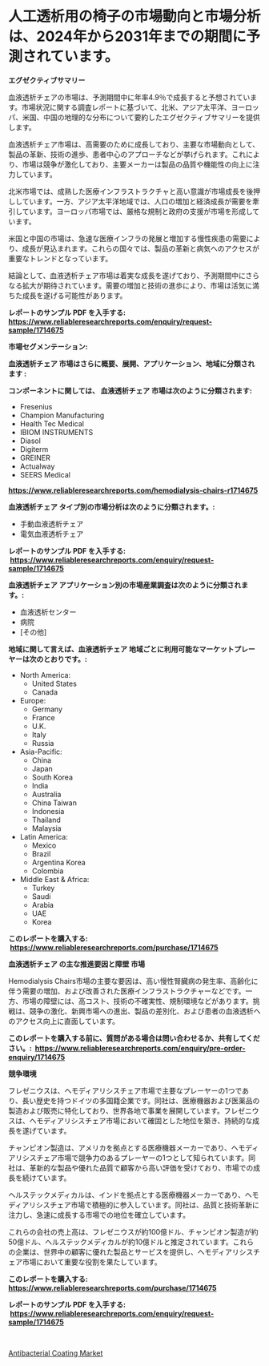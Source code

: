<p><h1>人工透析用の椅子の市場動向と市場分析は、2024年から2031年までの期間に予測されています。</h1></p><p><strong>エグゼクティブサマリー</strong></p>
<p><p>血液透析チェアの市場は、予測期間中に年率4.9％で成長すると予想されています。市場状況に関する調査レポートに基づいて、北米、アジア太平洋、ヨーロッパ、米国、中国の地理的な分布について要約したエグゼクティブサマリーを提供します。</p><p>血液透析チェア市場は、高需要のために成長しており、主要な市場動向として、製品の革新、技術の進歩、患者中心のアプローチなどが挙げられます。これにより、市場は競争が激化しており、主要メーカーは製品の品質や機能性の向上に注力しています。</p><p>北米市場では、成熟した医療インフラストラクチャと高い意識が市場成長を後押ししています。一方、アジア太平洋地域では、人口の増加と経済成長が需要を牽引しています。ヨーロッパ市場では、厳格な規制と政府の支援が市場を形成しています。</p><p>米国と中国の市場は、急速な医療インフラの発展と増加する慢性疾患の需要により、成長が見込まれます。これらの国々では、製品の革新と病気へのアクセスが重要なトレンドとなっています。</p><p>結論として、血液透析チェア市場は着実な成長を遂げており、予測期間中にさらなる拡大が期待されています。需要の増加と技術の進歩により、市場は活気に満ちた成長を遂げる可能性があります。</p></p>
<p><strong>レポートのサンプル PDF を入手する: <a href="https://www.reliableresearchreports.com/enquiry/request-sample/1714675">https://www.reliableresearchreports.com/enquiry/request-sample/1714675</a></strong></p>
<p><strong>市場セグメンテーション:</strong></p>
<p><strong> 血液透析チェア 市場はさらに概要、展開、アプリケーション、地域に分類されます :</strong></p>
<p><strong>コンポーネントに関しては、 血液透析チェア 市場は次のように分類されます: &nbsp;</strong></p>
<p><ul><li>Fresenius</li><li>Champion Manufacturing</li><li>Health Tec Medical</li><li>IBIOM INSTRUMENTS</li><li>Diasol</li><li>Digiterm</li><li>GREINER</li><li>Actualway</li><li>SEERS Medical</li></ul></p>
<p><strong><a href="https://www.reliableresearchreports.com/hemodialysis-chairs-r1714675">https://www.reliableresearchreports.com/hemodialysis-chairs-r1714675</a></strong></p>
<p><strong> 血液透析チェア タイプ別の市場分析は次のように分類されます。:</strong></p>
<p><ul><li>手動血液透析チェア</li><li>電気血液透析チェア</li></ul></p>
<p><strong>レポートのサンプル PDF を入手する: &nbsp;<a href="https://www.reliableresearchreports.com/enquiry/request-sample/1714675">https://www.reliableresearchreports.com/enquiry/request-sample/1714675</a></strong></p>
<p><strong> 血液透析チェア アプリケーション別の市場産業調査は次のように分類されます。:</strong></p>
<p><ul><li>血液透析センター</li><li>病院</li><li>[その他]</li></ul></p>
<p><strong>地域に関して言えば、血液透析チェア 地域ごとに利用可能なマーケットプレーヤーは次のとおりです。:</strong></p>
<p><ul>
    <li>
        North America:
        <ul>
            <li>United States</li>
            <li>Canada</li>
        </ul>
    </li>
    <li>
        Europe:
        <ul>
            <li>Germany</li>
            <li>France</li>
            <li>U.K.</li>
            <li>Italy</li>
            <li>Russia</li>
        </ul>
    </li>
    <li>
        Asia-Pacific:
        <ul>
            <li>China</li>
            <li>Japan</li>
            <li>South Korea</li>
            <li>India</li>
            <li>Australia</li>
            <li>China Taiwan</li>
            <li>Indonesia</li>
            <li>Thailand</li>
            <li>Malaysia</li>
        </ul>
    </li>
    <li>
        Latin America:
        <ul>
            <li>Mexico</li>
            <li>Brazil</li>
            <li>Argentina Korea</li>
            <li>Colombia</li>
        </ul>
    </li>
    <li>
        Middle East & Africa:
        <ul>
            <li>Turkey</li>
            <li>Saudi</li>
            <li>Arabia</li>
            <li>UAE</li>
            <li>Korea</li>
        </ul>
    </li>
    </ul></p>
<p><strong>このレポートを購入する: &nbsp;<a href="https://www.reliableresearchreports.com/purchase/1714675">https://www.reliableresearchreports.com/purchase/1714675</a></strong></p>
<p><strong>血液透析チェア の主な推進要因と障壁 市場</strong></p>
<p><p>Hemodialysis Chairs市場の主要な要因は、高い慢性腎臓病の発生率、高齢化に伴う需要の増加、および改善された医療インフラストラクチャーなどです。一方、市場の障壁には、高コスト、技術の不確実性、規制環境などがあります。挑戦は、競争の激化、新興市場への進出、製品の差別化、および患者の血液透析へのアクセス向上に直面しています。</p></p>
<p><strong>このレポートを購入する前に、質問がある場合は問い合わせるか、共有してください。:&nbsp; <a href="https://www.reliableresearchreports.com/enquiry/pre-order-enquiry/1714675">https://www.reliableresearchreports.com/enquiry/pre-order-enquiry/1714675</a></strong></p>
<p><strong>競争環境</strong></p>
<p><p>フレゼニウスは、ヘモディアリシスチェア市場で主要なプレーヤーの1つであり、長い歴史を持つドイツの多国籍企業です。同社は、医療機器および医薬品の製造および販売に特化しており、世界各地で事業を展開しています。フレゼニウスは、ヘモディアリシスチェア市場において確固とした地位を築き、持続的な成長を遂げています。</p><p>チャンピオン製造は、アメリカを拠点とする医療機器メーカーであり、ヘモディアリシスチェア市場で競争力のあるプレーヤーの1つとして知られています。同社は、革新的な製品や優れた品質で顧客から高い評価を受けており、市場での成長を続けています。</p><p>ヘルステックメディカルは、インドを拠点とする医療機器メーカーであり、ヘモディアリシスチェア市場で積極的に参入しています。同社は、品質と技術革新に注力し、急速に成長する市場での地位を確立しています。</p><p>これらの会社の売上高は、フレゼニウスが約100億ドル、チャンピオン製造が約50億ドル、ヘルステックメディカルが約10億ドルと推定されています。これらの企業は、世界中の顧客に優れた製品とサービスを提供し、ヘモディアリシスチェア市場において重要な役割を果たしています。</p></p>
<p><strong>このレポートを購入する: &nbsp; <a href="https://www.reliableresearchreports.com/purchase/1714675">https://www.reliableresearchreports.com/purchase/1714675</a></strong></p>
<p><strong>レポートのサンプル PDF を入手する: &nbsp;<a href="https://www.reliableresearchreports.com/enquiry/request-sample/1714675">https://www.reliableresearchreports.com/enquiry/request-sample/1714675</a></strong><strong></strong></p>
<p>&nbsp;</p>
<p><p><a href="https://noble-drawer-34c.notion.site/Antibacterial-Coating-Market-Size-Market-Trends-and-Growth-Outlook-forecasted-for-period-from-2024-860be195589048e58cdd7e7f250265ed">Antibacterial Coating Market</a></p></p>